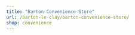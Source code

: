 ```yaml
---
title: "Barton Convenience Store"
url: /barton-le-clay/barton-convenience-store/
shop: convenience
---
```

